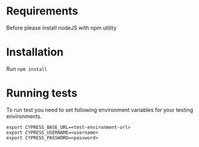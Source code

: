 # Requirements
Before please install nodeJS with npm utility

# Installation
Run 
`npm install`

# Running tests
To run test you need to set following environment variables for your testing environments.
```
export CYPRESS_BASE_URL=<test-environment-url>
export CYPRESS_USERNAME=<username> 
export CYPRESS_PASSWORD=<password>
```